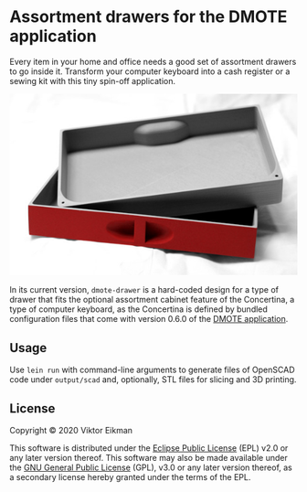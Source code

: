 # Assortment drawers for the DMOTE application

Every item in your home and office needs a good set of assortment drawers to go
inside it. Transform your computer keyboard into a cash register or a sewing
kit with this tiny spin-off application.

![Image of two printed drawers](resources/pair_of_prints.jpg)

In its current version, `dmote-drawer` is a hard-coded design for a type of
drawer that fits the optional assortment cabinet feature of the Concertina, a
type of computer keyboard, as the Concertina is defined by bundled
configuration files that come with version 0.6.0 of the [DMOTE
application](https://github.com/veikman/dactyl-keyboard).

## Usage

Use `lein run` with command-line arguments to generate files of OpenSCAD code
under `output/scad` and, optionally, STL files for slicing and 3D printing.

## License

Copyright © 2020 Viktor Eikman

This software is distributed under the [Eclipse Public License](LICENSE-EPL)
(EPL) v2.0 or any later version thereof. This software may also be made
available under the [GNU General Public License](LICENSE-GPL) (GPL), v3.0 or
any later version thereof, as a secondary license hereby granted under the
terms of the EPL.
